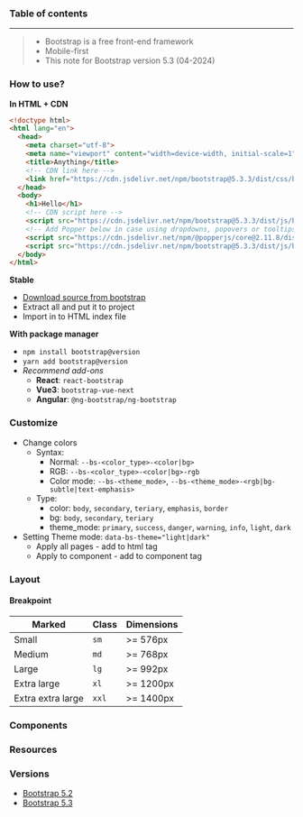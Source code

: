 ### Table of contents

---
> - Bootstrap is a free front-end framework
> - Mobile-first
> - This note for Bootstrap version 5.3 (04-2024)

### How to use?
**In HTML + CDN**
```html
<!doctype html>
<html lang="en">
  <head>
    <meta charset="utf-8">
    <meta name="viewport" content="width=device-width, initial-scale=1">
    <title>Anything</title>
    <!-- CDN link here -->
    <link href="https://cdn.jsdelivr.net/npm/bootstrap@5.3.3/dist/css/bootstrap.min.css" rel="stylesheet" integrity="sha384-QWTKZyjpPEjISv5WaRU9OFeRpok6YctnYmDr5pNlyT2bRjXh0JMhjY6hW+ALEwIH" crossorigin="anonymous">
  </head>
  <body>
    <h1>Hello</h1>
    <!-- CDN script here -->
    <script src="https://cdn.jsdelivr.net/npm/bootstrap@5.3.3/dist/js/bootstrap.bundle.min.js" integrity="sha384-YvpcrYf0tY3lHB60NNkmXc5s9fDVZLESaAA55NDzOxhy9GkcIdslK1eN7N6jIeHz" crossorigin="anonymous"></script>\
    <!-- Add Popper below in case using dropdowns, popovers or tooltips -->
    <script src="https://cdn.jsdelivr.net/npm/@popperjs/core@2.11.8/dist/umd/popper.min.js" integrity="sha384-I7E8VVD/ismYTF4hNIPjVp/Zjvgyol6VFvRkX/vR+Vc4jQkC+hVqc2pM8ODewa9r" crossorigin="anonymous"></script>
    <script src="https://cdn.jsdelivr.net/npm/bootstrap@5.3.3/dist/js/bootstrap.min.js" integrity="sha384-0pUGZvbkm6XF6gxjEnlmuGrJXVbNuzT9qBBavbLwCsOGabYfZo0T0to5eqruptLy" crossorigin="anonymous"></script>
  </body>
</html>
```

**Stable**
- [Download source from bootstrap](https://github.com/twbs/bootstrap/archive/v5.3.3.zip)
- Extract all and put it to project
- Import in to HTML index file

**With package manager**
- `npm install bootstrap@version`
- `yarn add bootstrap@version`
- _Recommend add-ons_
  - **React**: `react-bootstrap`
  - **Vue3**: `bootstrap-vue-next`
  - **Angular**: `@ng-bootstrap/ng-bootstrap`

### Customize
- Change colors
  - Syntax:
    - Normal: `--bs-<color_type>-<color|bg>`
    - RGB: `--bs-<color_type>-<color|bg>-rgb`
    - Color mode: `--bs-<theme_mode>`, `--bs-<theme_mode>-<rgb|bg-subtle|text-emphasis>` 
  - Type:
    - color: `body`, `secondary`, `teriary`, `emphasis`, `border`  
    - bg: `body`, `secondary`, `teriary`
    - theme_mode: `primary`, `success`, `danger`, `warning`, `info`, `light`, `dark`
- Setting Theme mode: `data-bs-theme="light|dark"`
  - Apply all pages - add to html tag
  - Apply to component - add to component tag

### Layout
#### Breakpoint
| Marked | Class | Dimensions |
| --- | --- | --- |
| Small | `sm` | >= 576px |
| Medium | `md` | >= 768px |
| Large | `lg` | >= 992px |
| Extra large | `xl` | >= 1200px |
| Extra extra large | `xxl` | >= 1400px |

### Components

### Resources

### Versions
- [Bootstrap 5.2](https://getbootstrap.com/docs/5.2)
- [Bootstrap 5.3](https://getbootstrap.com/docs/5.3)
